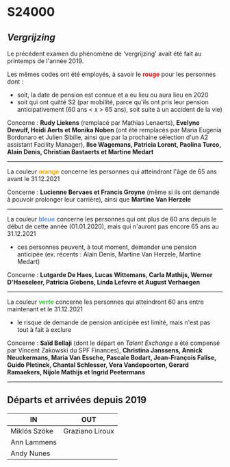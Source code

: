 <link rel="stylesheet" href="S2.css">

# S24000

## *Vergrijzing*

Le précédent examen du phénomène de 'vergrijzing' avait été fait au printemps de l'année 2019.

Les mêmes codes ont été employés, à savoir le <font color="red"><b>rouge</b></font> pour les personnes dont : 
* soit, la date de pension est connue et a eu lieu ou aura lieu en 2020
* soit qui ont quitté S2 (par mobilité, parce qu'ils ont pris leur pension anticipativement (60 ans &lt; x &gt; 65 ans), soit suite à un accident de la vie)

Concerne : <b>Rudy Liekens</b> (remplacé par Mathias Lenaerts), <b>Evelyne Dewulf, Heidi Aerts et Monika Noben</b> (ont été remplacés par Maria Eugenia Bordonaro et Julien Sibille, ainsi que par la prochaine sélection d'un A2 assistant Facility Manager), <b>Ilse Wagemans, Patricia Lorent, Paolina Turco, Alain Denis, Christian Bastaerts et Martine Medart</b>

---

La couleur <font color="orange"><b>orange</b></font> concerne les personnes qui atteindront  l'âge de 65 ans avant le 31.12.2021

Concerne : <b>Lucienne Bervaes et Francis Groyne</b> (même si ils ont demandé à pouvoir prolonger leur carrière), ainsi que <b>Martine Van Herzele</b>

---

La couleur <font color="#6495ed"><b>bleue</b></font> concerne les personnes qui ont plus de 60 ans depuis le début de cette année (01.01.2020), mais qui n'auront pas encore 65 ans au 31.12.2021
* ces personnes peuvent, à tout moment, demander une pension anticipée (ex. récents : Alain Denis, Martine Van Herzele, Martine Medart)

Concerne : <b>Lutgarde De Haes, Lucas Wittemans, Carla Mathijs, Werner D'Haeseleer, Patricia Giebens, Linda Lefevre et August Verhaegen</b>

---

La couleur <font color="limegreen"><b>verte</b></font> concerne les personnes qui atteindront 60 ans entre maintenant et le 31.12.2021
* le risque de demande de pension anticipée est limité, mais n'est pas tout à fait à exclure

Concerne : <b>Saïd Bellaji</b> (dont le départ en *Talent Exchange* a été compensé par Vincent Zakowski du SPF Finances), <b>Christina Janssens, Annick Neuckermans, Maria Van Essche, Pascale Bodart, Jean-François Falise, Guido Pletinck, Chantal Schlesser, Vera Vandepoorten, Gerard Ramaekers, Nijole Mathijs et Ingrid Peetermans</b>

---

## Départs et arrivées depuis 2019

| IN | OUT |
| --- | --- |
| Mikl&oacute;s Szöke | Graziano Liroux |
| Ann Lammens | &nbsp; |
| Andy Nunes | &nbsp; |

